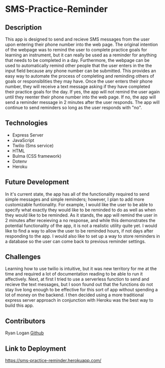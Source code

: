 # SMS-Practice-Reminder

## Description
This app is designed to send and recieve SMS messages from the user upon entering their phone number into the web page. The original intention of the webpage was to remind the user to complete practice goals for learning an instrument, but it can really be used as a reminder for anything that needs to be completed in a day. Furthermore, the webpage can be used to automatically remind other people that the user enters in the the input field because any phone number can be submitted. This provides an easy way to automate the process of completing and reminding others of goals or responsiblities they may have. Once the user enters their phone number, they will receive a text message asking if they have completed their practice goals for the day. If yes, the app will not remind the user again until they reenter their phone number into the web page. If no, the app will send a reminder message in 2 minutes after the user responds. The app will continue to send reminders so long as the user responds with "no".

## Technologies 
* Express Server 
* JavaScript 
* Twilio (Sms service)
* HTML 
* Bulma (CSS framework)
* Dotenv 
* Heroku

## Future Development 
In it's current state, the app has all of the functionality required to send simple messages and simple reminders; however, I plan to add more customizable funtionality. For example, I would like the user to be able to specify what exactly they would like to be reminded to do as well as when they would like to be reminded. As it stands, the app will remind the user in 2 minutes after receieving a no response, and while this demonstrates the potential functionality of the app, it is not a realistic utility quite yet. I would like to find a way to allow the user to be reminded hours, if not days after responding to the app. I would also like to set up a way to store reminders in a database so the user can come back to previous reminder settings. 

## Challenges 
Learning how to use twilio is intuitive, but it was new territory for me at the time and required a lot of documentation reading to be able to run it affectively. Next, at first I tried to use a serverless function to send and recieve the text messages, but I soon found out that the functions do not stay live long enough to be effective for this sort of app without spending a lot of money on the backend. I then decided using a more traditional express server approach in conjunction with Heroku was the best way to build this app. 

## Contributors 
Ryan Logan 
[Github](https://github.com/ryelow94)

## Link to Deployment 
https://sms-practice-reminder.herokuapp.com/
